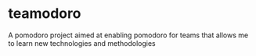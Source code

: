 # teamodoro
A pomodoro project aimed at enabling pomodoro for teams that allows me to learn new technologies and methodologies
